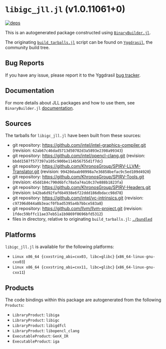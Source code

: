 # `libigc_jll.jl` (v1.0.11061+0)

[![deps](https://juliahub.com/docs/libigc_jll/deps.svg)](https://juliahub.com/ui/Packages/libigc_jll/VYxxR?page=2)

This is an autogenerated package constructed using [`BinaryBuilder.jl`](https://github.com/JuliaPackaging/BinaryBuilder.jl).

The originating [`build_tarballs.jl`](https://github.com/JuliaPackaging/Yggdrasil/blob/4d65be3f7eafc16ea494cf48a1ecc0c474db6dc1/L/libigc/build_tarballs.jl) script can be found on [`Yggdrasil`](https://github.com/JuliaPackaging/Yggdrasil/), the community build tree.

## Bug Reports

If you have any issue, please report it to the Yggdrasil [bug tracker](https://github.com/JuliaPackaging/Yggdrasil/issues).

## Documentation

For more details about JLL packages and how to use them, see `BinaryBuilder.jl` [documentation](https://docs.binarybuilder.org/stable/jll/).

## Sources

The tarballs for `libigc_jll.jl` have been built from these sources:

* git repository: https://github.com/intel/intel-graphics-compiler.git (revision: `62ab67c46dad5713d50702d3a5893e2398a99343`)
* git repository: https://github.com/intel/opencl-clang.git (revision: `bbdd1587f577397a105c900be114b56755d1f7dc`)
* git repository: https://github.com/KhronosGroup/SPIRV-LLVM-Translator.git (revision: `99420daab98998a7e36858befac9c5ed109d4920`)
* git repository: https://github.com/KhronosGroup/SPIRV-Tools.git (revision: `45dd184c790d6bfc78a5a74a10c37e888b1823fa`)
* git repository: https://github.com/KhronosGroup/SPIRV-Headers.git (revision: `b42ba6d92faf6b4938e6f22ddd186dbdacc98d78`)
* git repository: https://github.com/intel/vc-intrinsics.git (revision: `c97396d044a8b3eacf0fbad5395a4b7bbce583a8`)
* git repository: https://github.com/llvm/llvm-project.git (revision: `1fdec59bffc11ae37eb51a1b9869f0696bfd5312`)
* files in directory, relative to originating `build_tarballs.jl`: [`./bundled`](https://github.com/JuliaPackaging/Yggdrasil/tree/4d65be3f7eafc16ea494cf48a1ecc0c474db6dc1/L/libigc/bundled)

## Platforms

`libigc_jll.jl` is available for the following platforms:

* `Linux x86_64 {cxxstring_abi=cxx03, libc=glibc}` (`x86_64-linux-gnu-cxx03`)
* `Linux x86_64 {cxxstring_abi=cxx11, libc=glibc}` (`x86_64-linux-gnu-cxx11`)

## Products

The code bindings within this package are autogenerated from the following `Products`:

* `LibraryProduct`: `libiga`
* `LibraryProduct`: `libigc`
* `LibraryProduct`: `libigdfcl`
* `LibraryProduct`: `libopencl_clang`
* `ExecutableProduct`: `GenX_IR`
* `ExecutableProduct`: `iga`
